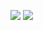 ![](https://cdn.dribbble.com/users/1254731/screenshots/10879966/downloads/Splash.png)
![](https://cdn.dribbble.com/users/1254731/screenshots/10879966/downloads/Card.png)
